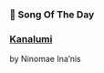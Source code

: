 ### 🎵 Song Of The Day

### [Kanalumi](https://open.spotify.com/track/2MNHXl3V9GeHwJpzTsvVHi)

by Ninomae Ina’nis
